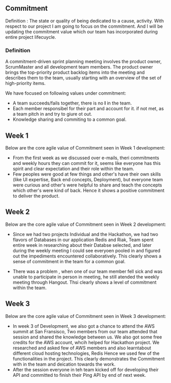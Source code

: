 ## Commitment
Definition : The state or quality of being dedicated to a cause, activity. With respect to our project I am going to focus on the commitment. And I will be updating the commitment value which our team has incorporated during entire project lifecuycle.

### Definition
A commitment-driven sprint planning meeting involves the product owner, ScrumMaster and all development team members. The product owner brings the top-priority product backlog items into the meeting and describes them to the team, usually starting with an overview of the set of high-priority items.

We have focused on following values under commitment: 
- A team succeeds/fails together, there is no **I** in the team.  
- Each member responsibel for their part and account for it. if not met, as a team pitch in and try to giure ot out.  
- Knowledge sharing and commiting to a common goal.  

## Week 1

Below are the core agile value of Commitment seen in Week 1 development:  

* From the first week as we discussed over e-mails, theri commitments and weekly hours they can commit for it, seems like everyone has this spirit and clear expectation and their role within the team.  
* Few peoples were good at few things and other's have their own skills (like UI expertise, Back end concepts, Deployment), but everyone team were curious and other's were helpful to share and teach the concepts which other's were kind of back. Hence it shows a positive commitment to deliver the product.

## Week 2

Below are the core agile value of Commitment seen in Week 2 development:  

* Since we had two projects Individual and the Hackathon, we had two flavors of Databases in our application Redis and Riak, Team spent entire week in researching about their Databse selected, and later during the weekly meeting I could see everyoen pooled in and figured out the impediments encountered collaboratively. This clearly shows a sense of commitment in the team for a common goal.  

* There was a problem , when one of our team member fell sick and was unable to participate in person in meeting, he still atended the weekly meeting through Hangout. Thsi clearly shows a level of commitment within the team.  

## Week 3

Below are the core agile value of Commitment seen in Week 3 development:  

* In week 3 of Development, we also got a chance to attend the AWS summit at San Fransisco, Two members from our team attended that session and shared the knowledge between us. We also got some free credits for the AWS account, whcih helped for Hackathon project. We researched and asked few of AWS members and also learntabout different cloud hosting technologies, Redis Hence we used few of the functionalities in the project. This clearly demonstrates the Commitment with in the team and deication towards the work. 
* After the session everyone in teh team kicked off for developing their API and committed to finish their Ping API by end of next week.
